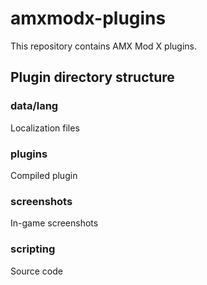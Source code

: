 # amxmodx-plugins

This repository contains AMX Mod X plugins.

## Plugin directory structure

### data/lang

Localization files

### plugins

Compiled plugin

### screenshots

In-game screenshots

### scripting

Source code
